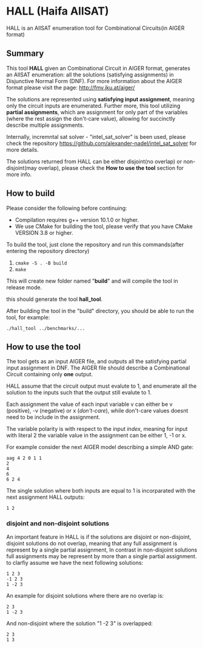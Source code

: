 # HALL (Haifa AllSAT)

HALL is an AllSAT enumeration tool for Combinational Circuits(in AIGER format)

## Summary

This tool **HALL** given an Combinational Circuit in AIGER format, generates an AllSAT enumeration: all the solutions (satisfying assignments) in Disjunctive Normal Form (DNF). For more information about the AIGER format please visit the page: http://fmv.jku.at/aiger/

The solutions are represented using **satisfying input assignment**, meaning only the circuit inputs are enumerated.
Further more, this tool utilizing **partial assignments**, which are assignment for only part of the variables (where the rest assign the don't-care value), allowing for succinctly describe multiple assignments.

Internally, incremntal sat solver - "intel_sat_solver" is been used, please check the repository https://github.com/alexander-nadel/intel_sat_solver for more details.

The solutions returned from HALL can be either disjoint(no overlap) or non-disjoint(may overlap), please check the **How to use the tool** section for more info.

## How to build

Please consider the following before continuing: 
- Compilation requires g++ version 10.1.0 or higher.
- We use CMake for building the tool, please verify that you have CMake VERSION 3.8 or higher.

To build the tool, just clone the repository and run this commands(after entering the repository directory)

1.	```cmake -S . -B build```
2.  ```make```

This will create new folder named "**build**" and will compile the tool in release mode.

this should generate the tool **hall_tool**.

After building the tool in the "build" directory, you should be able to run the tool, for example:

```
./hall_tool ../benchmarks/...
```

## How to use the tool

The tool gets as an input AIGER file, and outputs all the satisfying partial input assignment in DNF.
The AIGER file should describe a Combinational Circuit containing only **one** output.

HALL assume that the circuit output must evalute to 1, and enumerate all the solution to the inputs such that the output still evalute to 1.

Each assignment the value of each input variable v can either be v (positive), -v (negative) or x (*don't-care*), while don't-care values doesnt need to be include in the assignment.

The variable polarity is with respect to the input *index*, meaning for input with literal 2 the variable value in the assignment can be either 1, -1 or x.

For example consider the next AIGER model describing a simple AND gate:

```
aag 4 2 0 1 1
2
4
6
6 2 4
```
The single solution where both inputs are equal to 1 is incorparated with the next assignment HALL outputs:

```
1 2
```

### disjoint and non-disjoint solutions

An important feature in HALL is if the solutions are disjoint or non-disjoint,
disjoint solutions do not overlap, meaning that any full assignment is represent by a single partial assignment, In contrast in non-disjoint solutions full assignments may be represent by more than a single partial assignment.
to clarfiy assume we have the next following solutions:

```
1 2 3
-1 2 3
1 -2 3
```
An example for disjoint solutions where there are no overlap is:

```
2 3 
1 -2 3
```

And non-disjoint where the solution "1 -2 3" is overlapped:

```
2 3
1 3
```


